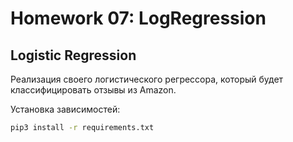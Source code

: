 # Homework 07: LogRegression

## Logistic Regression

Реализация своего логистического регрессора, который будет классифицировать отзывы из Amazon.

Установка зависимостей:

```bash
pip3 install -r requirements.txt
```